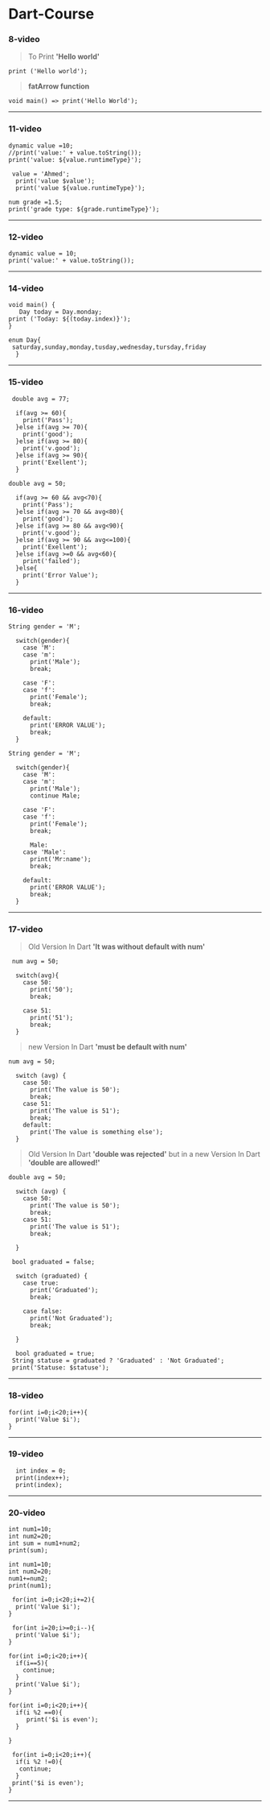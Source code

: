 # Dart-Course

### 8-video

> To Print **'Hello world'**
```
print ('Hello world');
```

> **fatArrow function**
```
void main() => print('Hello World');
```
---
### 11-video
```
dynamic value =10;
//print('value:' + value.toString());
print('value: ${value.runtimeType}');
 
 value = 'Ahmed';
  print('value $value');
  print('value ${value.runtimeType}');
  ```
  ```
  num grade =1.5;
print('grade type: ${grade.runtimeType}');
```
---
### 12-video
```
dynamic value = 10;
print('value:' + value.toString());
```
---
### 14-video
```
void main() {           
   Day today = Day.monday;
print ('Today: ${(today.index)}');
}

enum Day{
 saturday,sunday,monday,tusday,wednesday,tursday,friday
  }
```
---
### 15-video
```
 double avg = 77;
  
  if(avg >= 60){
    print('Pass');
  }else if(avg >= 70){
    print('good');
  }else if(avg >= 80){
    print('v.good');
  }else if(avg >= 90){
    print('Exellent');
  }
```
```
double avg = 50;
  
  if(avg >= 60 && avg<70){
    print('Pass');
  }else if(avg >= 70 && avg<80){
    print('good');
  }else if(avg >= 80 && avg<90){
    print('v.good');
  }else if(avg >= 90 && avg<=100){
    print('Exellent');
  }else if(avg >=0 && avg<60){
    print('failed');
  }else{
    print('Error Value');
  }
  ```
  ---
  ### 16-video
  
```
String gender = 'M';
  
  switch(gender){
    case 'M':
    case 'm':
      print('Male');
      break;
      
    case 'F':
    case 'f':
      print('Female');
      break;
      
    default:
      print('ERROR VALUE');
      break;
  }
```

```
String gender = 'M';
  
  switch(gender){
    case 'M':
    case 'm':
      print('Male');
      continue Male;
      
    case 'F':
    case 'f':
      print('Female');
      break;
      
      Male:
    case 'Male':
      print('Mr:name');
      break;
      
    default:
      print('ERROR VALUE');
      break;
  }
```
---
### 17-video
> Old Version In Dart **'It was without default with num'**
```
 num avg = 50;
  
  switch(avg){
    case 50:
      print('50');
      break;
      
    case 51:
      print('51');
      break;
  }

```
> new Version In Dart **'must be default with num'**
```
num avg = 50;

  switch (avg) {
    case 50:
      print('The value is 50');
      break;
    case 51:
      print('The value is 51');
      break;
    default:
      print('The value is something else');
  }
```
> Old Version In Dart **'double was rejected'** but in a new Version In Dart **'double are allowed!'**
```
double avg = 50;

  switch (avg) {
    case 50:
      print('The value is 50');
      break;
    case 51:
      print('The value is 51');
      break;

  }
```
```
 bool graduated = false;

  switch (graduated) {
    case true:
      print('Graduated');
      break;
      
    case false:
      print('Not Graduated');
      break;

  }
  ```
 ```
   bool graduated = true;
  String statuse = graduated ? 'Graduated' : 'Not Graduated';
  print('Statuse: $statuse');
 ```
---
### 18-video
```
for(int i=0;i<20;i++){
  print('Value $i');
}
```
---
### 19-video
```
  int index = 0;
  print(index++);
  print(index);
  ```
  ---
  ### 20-video
  ```
  int num1=10;
  int num2=20;
  int sum = num1+num2;
  print(sum);
  ```
  ```
  int num1=10;
  int num2=20;
  num1+=num2;
  print(num1);
  ```
  
  ```
   for(int i=0;i<20;i+=2){
    print('Value $i');
  }
  ```
  ```
   for(int i=20;i>=0;i--){
    print('Value $i');
  }
  ```
  ```
  for(int i=0;i<20;i++){
    if(i==5){
      continue;
    }
    print('Value $i');
  }
  ```
  ```
  for(int i=0;i<20;i++){
    if(i %2 ==0){
       print('$i is even');
    }
  
  }
  ```
  ```
   for(int i=0;i<20;i++){
    if(i %2 !=0){
     continue;
    }
   print('$i is even');
  }
  ```
  
  ---



